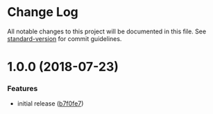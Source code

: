 # Change Log

All notable changes to this project will be documented in this file. See [standard-version](https://github.com/conventional-changelog/standard-version) for commit guidelines.

<a name="1.0.0"></a>

# 1.0.0 (2018-07-23)

### Features

- initial release ([b7f0fe7](https://github.com/asyncLiz/minify-html-literals/commit/b7f0fe7))
